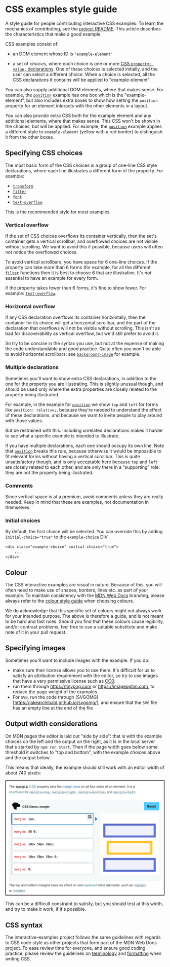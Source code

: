 # CSS examples style guide

A style guide for people contributing interactive CSS examples. To learn the mechanics of contributing, see the [project README](https://github.com/mdn/interactive-examples/blob/master/README.md). This article describes the characteristics that make a good example.

CSS examples consist of:

* an DOM element whose ID is `"example-element"`

* a set of *choices*, where each choice is one or more [CSS `property: value;` declarations](). One of these choices is selected initially, and the user can select a different choice. When a choice is selected, all the CSS declarations it contains will be applied to "example-element".

You can also supply additional DOM elements, where that makes sense. For example, the [`position`](https://interactive-examples.mdn.mozilla.net/pages/css/position.html) example has one box which is the "example-element", but also includes extra boxes to show how setting the `position` property for an element interacts with the other elements in a layout.

You can also provide extra CSS both for the example element and any additional elements, where that makes sense. This CSS won't be shown in the choices, but will be applied. For example, the [`position`](https://interactive-examples.mdn.mozilla.net/pages/css/position.html) example applies a different style to `example-element` (yellow with a red border) to distinguish it from the other boxes.

## Specifying CSS choices

The most basic form of the CSS choices is a group of one-line CSS style declarations, where each line illustrates a different form of the property. For example:
* [`transform`](https://interactive-examples.mdn.mozilla.net/pages/css/transform.html)
* [`filter`](https://interactive-examples.mdn.mozilla.net/pages/css/filter.html)
* [`font`](https://interactive-examples.mdn.mozilla.net/pages/css/font.html)
* [`text-overflow`](https://interactive-examples.mdn.mozilla.net/pages/css/text-overflow.html)

This is the recommended style for most examples.

### Vertical overflow

If the set of CSS choices overflows its container vertically, then the set's container gets a vertical scrollbar, and overflowed choices are not visible without scrolling. We want to avoid this if possible, because users will often not notice the overflowed choices.

To avoid vertical scrollbars, you have space for 6 one-line choices. If the property can take more than 6 forms (for example, for all the different [`filter`](https://developer.mozilla.org/en-US/docs/Web/CSS/filter) functions then it is best to choose 6 that are illustrative. It's *not* essential to have an example for every form.

If the property takes fewer than 6 forms, it's fine to show fewer. For example: [`text-overflow`](https://interactive-examples.mdn.mozilla.net/pages/css/text-overflow.html).

### Horizontal overflow

If any CSS declaration overflows its container horizontally, then the container for its choice will get a horizontal scrollbar, and the part of the declaration that overflows will not be visible without scrolling. This isn't as bad for discoverability as vertical overflow, but we'd still prefer to avoid it.

So try to be concise in the syntax you use, but not at the expense of making the code understandable and good practice. Quite often you won't be able to avoid horizontal scrollbars: see [`background-image`](https://interactive-examples.mdn.mozilla.net/pages/css/background-image.html) for example.

### Multiple declarations

Sometimes you'll want to show extra CSS declarations, in addition to the one for the property you are illustrating. This is slightly unusual though, and should be used only where the extra properties are closely related to the property being illustrated.

For example, in the example for [`position`](https://interactive-examples.mdn.mozilla.net/pages/css/position.html) we show `top` and `left` for forms like `position: relative;`, because they're needed to understand the effect of these declarations, and because we want to invite people to play around with those values.

But be restrained with this. Including unrelated declarations makes it harder to see what a specific example is intended to illustrate.

If you have multiple declarations, each one should occupy its own line. Note that [`position`](https://interactive-examples.mdn.mozilla.net/pages/css/position.html) breaks this rule, because otherwise it would be impossible to fit relevant forms without having a vertical scrollbar. This is quite unsatisfactory though, and is only acceptable here because `top` and `left` are closely related to each other, and are only there in a "supporting" role: they are not the property being illustrated.

### Comments

Since vertical space is at a premium, avoid comments unless they are really needed. Keep in mind that these are examples, not documentation in themselves.

### Initial choices

By default, the first choice will be selected. You can override this by adding `initial-choice="true"` to the `example-choice` DIV:

    <div class="example-choice" initial-choice="true">
        ...
    </div>

## Colour

The CSS interactive examples are visual in nature. Because of this, you will often need to make use of shapes, borders, lines etc. as part of your example. To maintain consistency with the [MDN Web Docs](https://developer.mozilla.org) branding, please always refer to the [colour style guide](https://schalkneethling.github.io/mdn-fiori/patterns/scss/variables/) when choosing colours.

We do acknowledge that this specific set of colours might not always work for your intended purpose. The above is therefore a guide, and is not meant to be hard and fast rules. Should you find that these colours cause legibility, and/or contrast problems, feel free to use a suitable substitute and make note of it in your pull request.

## Specifying images

Sometimes you'll want to include images with the example. If you do:

* make sure their license allows you to use them. It's difficult for us to satisfy an attribution requirement with the editor, so try to use images that have a very permissive license such as [CC0](https://creativecommons.org/share-your-work/public-domain/cc0/).
* run them through https://tinypng.com or https://imageoptim.com, to reduce the page weight of the examples.
* For `SVG`, run the code through (SVGOMG)[https://jakearchibald.github.io/svgomg/], and ensure that the `SVG` file has an empty line at the end of the file

## Output width considerations

On MDN pages the editor is laid out "side by side": that is with the example choices on the left and the output on the right, as it is in the local server that's started by `npm run start`. Then if the page width goes below some threshold it switches to "top and bottom", with the example choices above and the output below.

This means that ideally, the example should still work with an editor width of about 740 pixels:

![Editor at 740 pixels](media/css-editor-width.png)

This can be a difficult constraint to satisfy, but you should test at this width, and try to make it work, if it's possible.

## CSS syntax

The interactive-examples project follows the same guidelines with regards to CSS code style as other projects that form part of the MDN Web Docs project. To ease review time for everyone, and ensure good coding practice, please review the guidelines on [terminology](https://schalkneethling.github.io/mdn-fiori/patterns/css/terminology/) and [formatting](https://schalkneethling.github.io/mdn-fiori/patterns/css/formatting/) when writing CSS.
